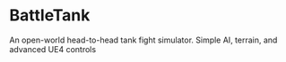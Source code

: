 # BattleTank
An open-world head-to-head tank fight simulator. Simple AI, terrain, and advanced UE4 controls
